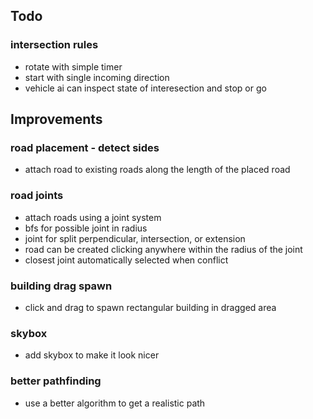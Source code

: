 
## Todo

### intersection rules
- rotate with simple timer
- start with single incoming direction
- vehicle ai can inspect state of interesection and stop or go

## Improvements

### road placement - detect sides
- attach road to existing roads along the length of the placed road

### road joints
- attach roads using a joint system
- bfs for possible joint in radius
- joint for split perpendicular, intersection, or extension
- road can be created clicking anywhere within the radius of the joint
- closest joint automatically selected when conflict

### building drag spawn
- click and drag to spawn rectangular building in dragged area

### skybox
- add skybox to make it look nicer

### better pathfinding
- use a better algorithm to get a realistic path